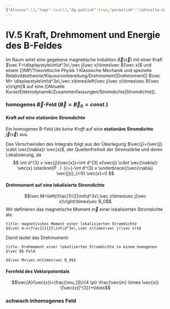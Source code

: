```yaml
---
{"Aliases":[],"tags":[null],"dg-publish":true,"permalink":"/aktuelle-kurse/elektrodynamik/vorlesung/4-magnetostatik/iv-5-kraft-drehmoment-und-energie-des-b-feldes/","dgHomeLink":true,"dgPassFrontmatter":true}
---
```


# IV.5 Kraft, Drehmoment und Energie des B-Feldes
Im Raum wirkt eine gegebene magnetische Induktion $\vec B(\vec x)$ mit einer Kraft $\vec F=\displaystyle\int\d^3x\,\vec j(\vec x)\times\vec B(\vec x)$ und einem [[IMP/Theoretische Physik 1 Klassische Mechanik und spezielle Relativitätstheorie/Klausurvorbereitung/Drehmoment|Drehmoment]] $\vec M= \displaystyle\int\d^3x\,\vec x\times\left(\vec j(\vec x)\times\vec B(\vec x)\right)$ auf eine [[Aktuelle Kurse/Elektrodynamik/Zusammenfassungen/Stromdichte|Stromdichte]]. 

### homogenes $\vec B$-Feld ($\vec B=\vec B_0=const.$)

#### Kraft auf eine stationäre Stromdichte
Ein homogenes B-Feld übt *keine Kraft* auf eine **stationäre Stromdichte** $\vec j(\vec x)$ aus. 

Das Verschwinden des Integrals folgt aus der Überlegung $\vec{j}=(\vec{j} \cdot \vec{\nabla}) \vec{x}$, der Quellenfreiheit der Stromstärke und deren Lokalisierung, da
$$
\int d^{3} x \vec{j}(\vec{x})=\int d^{3} x(\vec{j} \cdot \vec{\nabla}) \vec{x} \stackrel{P . I .}{=}-\int d^{3} x \underbrace{(\vec{\nabla} \vec{j})}_{=0} \vec{x}=0
$$
#### Drehmoment auf eine lokalisierte Stromdichte
$$\vec M=\left(\frac{1}{2}\int\d^3x\,\vec x\times\vec j(\vec x)\right)\times\vec B_0$$
Wir definieren das magnetische Moment $\vec m$ einer lokalisierten Stromdichte als:
```ad-definition
title: magnetisches Moment einer lokalisierten Stromdichte
$$\vec m:=\frac{1}{2}\int\d^3x\,\vec x\times\vec j(\vec x)$$

```

Damit lautet das Drehmoment: 
```ad-equation
title: Drehmoment einer lokaliserten Stromdichte in einem homogenen $\vec B$-Feld

$$\vec M=\vec m\times\vec B_0$$

```
#### Fernfeld des Vektorpotentials
$$\vec{A}(\vec{x})=\frac{\mu_{0}}{4 \pi} \frac{\vec{m} \times \vec{x}}{|\vec{x}|^{3}}+\ldots$$
### schwach inhomogenes Feld

